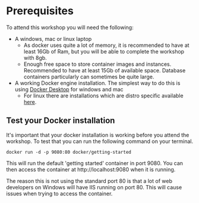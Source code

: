 # Prerequisites

To attend this workshop you will need the following:

- A windows, mac or linux laptop
    - As docker uses quite a lot of memory, it is recommended to have at least 16Gb of Ram, but you will be able to complete the workshop with 8gb.
    - Enough free space to store container images and instances. Recommended to have at least 15Gb of available space. Database containers particularly can sometimes be quite large.
- A working Docker engine installation. The simplest way to do this is using [Docker Desktop](https://docs.docker.com/get-docker/) for windows and mac
    - For linux there are installations which are distro specific available [here](https://docs.docker.com/engine/install/).

## Test your Docker installation

It's important that your docker installation is working before you attend the workshop. To test that you can run the following command on your terminal.

    docker run -d -p 9080:80 docker/getting-started 

This will run the default 'getting started' container in port 9080. You can then access the container at http://localhost:9080 when it is running.

The reason this is not using the standard port 80 is that a lot of web developers on Windows will have IIS running on port 80. This will cause issues when trying to access the container.
